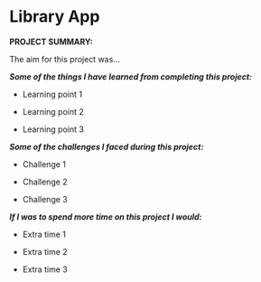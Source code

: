 # Library App

**PROJECT SUMMARY:**

The aim for this project was...

_**Some of the things I have learned from completing this project:**_

- Learning point 1

- Learning point 2

- Learning point 3

_**Some of the challenges I faced during this project:**_

- Challenge 1

- Challenge 2

- Challenge 3

_**If I was to spend more time on this project I would:**_

- Extra time 1

- Extra time 2

- Extra time 3
